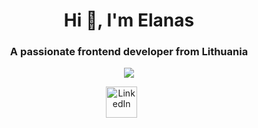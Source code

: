 <h1 align="center">Hi 👋, I'm Elanas</h1>
<h3 align="center">A passionate frontend developer from Lithuania</h3>

<p align="center">
  <!-- Typing SVG by DenverCoder1 - https://github.com/DenverCoder1/readme-typing-svg -->
  <a href="https://github.com/DenverCoder1/readme-typing-svg">
    <img src="https://readme-typing-svg.demolab.com?font=Roboto&size=18&pause=1000&color=3A9FFF&width=435&lines=I%E2%80%99m+currently+learning+Full-Stack+Development;Always+learning+new+things" /></a>
</p>



<!-- Social icons section -->
<p align="center">
  <a href="https://www.linkedin.com/in/elanas-bartulis-750554163/"><img width="50px" alt="LinkedIn" title="LinkedIn" src="https://imgur.com/650AeCs.png"/></a>
  &#8287;&#8287;&#8287;&#8287;&#8287;
</p>
